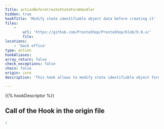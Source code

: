 ```yaml
---
Title: actionBeforeCreateStateFormHandler
hidden: true
hookTitle: 'Modify state identifiable object data before creating it'
files:
    -
        url: 'https://github.com/PrestaShop/PrestaShop/blob/9.0.x/'
        file: 
locations:
    - 'back office'
type: action
hookAliases: 
array_return: false
check_exceptions: false
chain: false
origin: core
description: 'This hook allows to modify state identifiable object forms data before it was created'

---
```


{{% hookDescriptor %}}

## Call of the Hook in the origin file

```php
;
```
